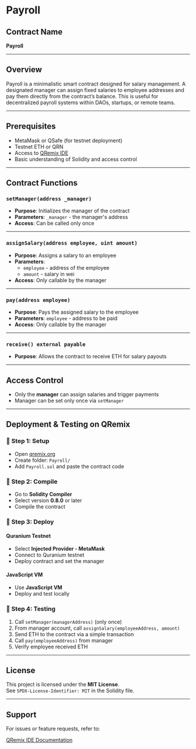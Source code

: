 # Payroll

## Contract Name
**Payroll**

---

## Overview
Payroll is a minimalistic smart contract designed for salary management. A designated manager can assign fixed salaries to employee addresses and pay them directly from the contract’s balance. This is useful for decentralized payroll systems within DAOs, startups, or remote teams.

---

## Prerequisites

- MetaMask or QSafe (for testnet deployment)
- Testnet ETH or QRN
- Access to [QRemix IDE](https://qremix.org)
- Basic understanding of Solidity and access control

---

## Contract Functions

### `setManager(address _manager)`
- **Purpose**: Initializes the manager of the contract
- **Parameters**: `_manager` - the manager's address
- **Access**: Can be called only once

---

### `assignSalary(address employee, uint amount)`
- **Purpose**: Assigns a salary to an employee
- **Parameters**:
  - `employee` - address of the employee
  - `amount` - salary in wei
- **Access**: Only callable by the manager

---

### `pay(address employee)`
- **Purpose**: Pays the assigned salary to the employee
- **Parameters**: `employee` - address to be paid
- **Access**: Only callable by the manager

---

### `receive() external payable`
- **Purpose**: Allows the contract to receive ETH for salary payouts

---

## Access Control

- Only the **manager** can assign salaries and trigger payments
- Manager can be set only once via `setManager`

---

## Deployment & Testing on QRemix

### 🔹 Step 1: Setup
- Open [qremix.org](https://qremix.org)
- Create folder: `Payroll/`
- Add `Payroll.sol` and paste the contract code

### 🔹 Step 2: Compile
- Go to **Solidity Compiler**
- Select version **0.8.0** or later
- Compile the contract

### 🔹 Step 3: Deploy

#### Quranium Testnet
- Select **Injected Provider - MetaMask**
- Connect to Quranium testnet
- Deploy contract and set the manager

#### JavaScript VM
- Use **JavaScript VM**
- Deploy and test locally

### 🔹 Step 4: Testing

1. Call `setManager(managerAddress)` (only once)
2. From manager account, call `assignSalary(employeeAddress, amount)`
3. Send ETH to the contract via a simple transaction
4. Call `pay(employeeAddress)` from manager
5. Verify employee received ETH

---

## License
This project is licensed under the **MIT License**.  
See `SPDX-License-Identifier: MIT` in the Solidity file.

---

## Support
For issues or feature requests, refer to:

[QRemix IDE Documentation](https://docs.qremix.org)
